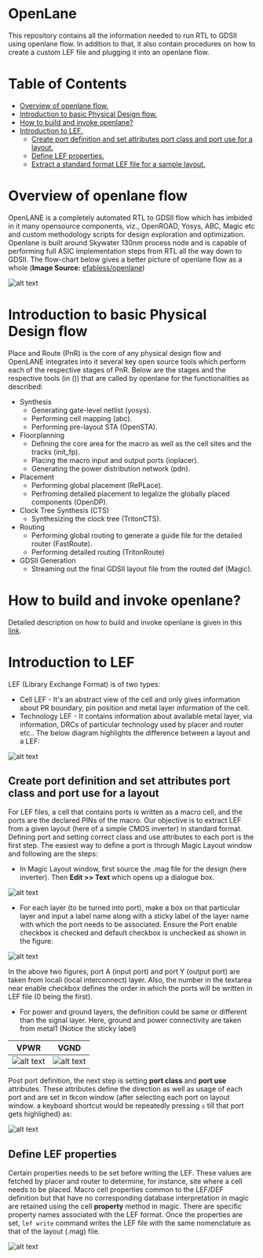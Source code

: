 # OpenLane
This repository contains all the information needed to run RTL to GDSII using openlane flow. In addition to that, it also contain procedures on how to create a custom LEF file and plugging it into an openlane flow.

# Table of Contents
- [Overview of openlane flow.](#overview-of-openlane-flow)
- [Introduction to basic Physical Design flow.](#introduction-to-basic-physical-design-flow)
- [How to build and invoke openlane?](#how-to-build-and-invoke-openlane?)
- [Introduction to LEF.](#introduction-to-lef)
  - [Create port definition and set attributes port class and port use for a layout.](#create-port-definition-and-set-attributes-port-class-and-port-use-for-a-layout)
  - [Define LEF properties.](#define-lef-properties)
  - [Extract a standard format LEF file for a sample layout.](#extract-a-standard-format-lef-file-for-a-sample-layout)
  
 # Overview of openlane flow
OpenLANE is a completely automated RTL to GDSII flow which has imbided in it many opensource components, viz., OpenROAD, Yosys, ABC, Magic etc and custom methodology scripts for design exploration and optimization. Openlane is built around Skywater 130nm process node and is capable of performing full ASIC implementation steps from RTL all the way down to GDSII. 
The flow-chart below gives a better picture of openlane flow as a whole (**Image Source:** [efabless/openlane](https://github.com/efabless/openlane/blob/master/doc/openlane.flow.1.png))

![alt text](https://github.com/njose939/OpenLane/blob/master/Images/openlane.flow.1.png?raw=true)
  
# Introduction to basic Physical Design flow
Place and Route (PnR) is the core of any physical design flow and OpenLANE integrates into it several key open source tools which perform each of the respective stages of PnR.
Below are the stages and the respective tools (in ()) that are called by openlane for the functionalities as described:
- Synthesis
  - Generating gate-level netlist (yosys).
  - Performing cell mapping (abc).
  - Performing pre-layout STA (OpenSTA).
- Floorplanning
  - Defining the core area for the macro as well as the cell sites and the tracks (init_fp).
  - Placing the macro input and output ports (ioplacer).
  - Generating the power distribution network (pdn).
- Placement
  - Performing global placement (RePLace).
  - Perfroming detailed placement to legalize the globally placed components (OpenDP).
- Clock Tree Synthesis (CTS)
  - Synthesizing the clock tree (TritonCTS).
- Routing
  - Performing global routing to generate a guide file for the detailed router (FastRoute).
  - Performing detailed routing (TritonRoute)
- GDSII Generation
  - Streaming out the final GDSII layout file from the routed def (Magic).
  
# How to build and invoke openlane?

Detailed description on how to build and invoke openlane is given in this [link](https://github.com/njose939/openlane_build_script).

#  Introduction to LEF
LEF (Library Exchange Format) is of two types:
- Cell LEF - It's an abstract view of the cell and only gives information about PR boundary, pin position and metal layer information of the cell.
- Technology LEF - It contains information about available metal layer, via information, DRCs of particular technology used by placer and router etc..
The below diagram highlights the difference between a layout and a LEF:

![alt text](https://github.com/njose939/OpenLane/blob/master/Images/layout_vs_LEF.JPG?raw=true)

## Create port definition and set attributes port class and port use for a layout

For LEF files, a cell that contains ports is written as a macro cell, and the ports are the declared PINs of the macro. Our objective is to extract LEF from a given layout (here of a simple CMOS inverter) in standard format. Defining port and setting correct class and use attributes to each port is the first step. 
The easiest way to define a port is through Magic Layout window and following are the steps:
- In Magic Layout window, first source the .mag file for the design (here inverter). Then **Edit >> Text** which opens up a dialogue box.

![alt text](https://github.com/njose939/OpenLane/blob/master/Images/portA.JPG?raw=true)

- For each layer (to be turned into port), make a box on that particular layer and input a label name along with a sticky label of the layer name with which the port needs to be associated. Ensure the Port enable checkbox is checked and default checkbox is unchecked as shown in the figure:

![alt text](https://github.com/njose939/OpenLane/blob/master/Images/portY.JPG?raw=true)

In the above two figures, port A (input port) and port Y (output port) are taken from locali (local interconnect) layer. Also, the number in the textarea near enable checkbox defines the order in which the ports will be written in LEF file (0 being the first).

- For power and ground layers, the definition could be same or different than the signal layer. Here, ground and power connectivity are taken from metal1 (Notice the sticky label)

| VPWR                                                                                        |   VGND        |
| --------------------------------------------------------------------------------------------| ------------- |
| ![alt text](https://github.com/njose939/OpenLane/blob/master/Images/portVPWR.JPG?raw=true)  | ![alt text](https://github.com/njose939/OpenLane/blob/master/Images/portVGND.JPG?raw=true) |

Post port definition, the next step is setting **port class** and **port use** attributes. These attributes define the direction as well as usage of each port and are set in tkcon window (after selecting each port on layout window. a keyboard shortcut would be repeatedly pressing `s` till that port gets highlighed) as:

![alt text](https://github.com/njose939/OpenLane/blob/master/Images/port_class_use.JPG?raw=true) 

## Define LEF properties

Certain properties needs to be set before writing the LEF. These values are fetched by placer and router to determine, for instance, site where a cell needs to be placed. Macro cell properties common to the LEF/DEF definition but that have no corresponding database interpretation in magic are retained using the cell **property** method in magic. There are specific property names associated with the LEF format. Once the properties are set, `lef write` command writes the LEF file with the same nomenclature as that of the layout (.mag) file.

![alt text](https://github.com/njose939/OpenLane/blob/master/Images/final_LEF_write.JPG?raw=true) 

